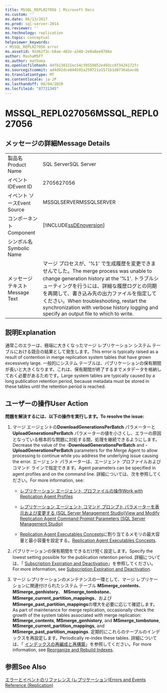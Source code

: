 ```yaml
---
title: MSSQL_REPL027056 | Microsoft Docs
ms.custom: ''
ms.date: 06/13/2017
ms.prod: sql-server-2014
ms.reviewer: ''
ms.technology: replication
ms.topic: conceptual
helpviewer_keywords:
- MSSQL_REPL027056 error
ms.assetid: 92d62f3c-b8ae-482e-a348-2e9a8ee9786e
author: MashaMSFT
ms.author: mathoma
ms.openlocfilehash: 44fb130321ec54c39559d52e493cc8f3424172fc
ms.sourcegitcommit: ad4d92dce894592a259721a1571b1d8736abacdb
ms.translationtype: MT
ms.contentlocale: ja-JP
ms.lasthandoff: 08/04/2020
ms.locfileid: "87721345"
---
```

# <a name="mssql_repl027056"></a><span data-ttu-id="a0091-102">MSSQL_REPL027056</span><span class="sxs-lookup"><span data-stu-id="a0091-102">MSSQL_REPL027056</span></span>
    
## <a name="message-details"></a><span data-ttu-id="a0091-103">メッセージの詳細</span><span class="sxs-lookup"><span data-stu-id="a0091-103">Message Details</span></span>  
  
|||  
|-|-|  
|<span data-ttu-id="a0091-104">製品名</span><span class="sxs-lookup"><span data-stu-id="a0091-104">Product Name</span></span>|<span data-ttu-id="a0091-105">SQL Server</span><span class="sxs-lookup"><span data-stu-id="a0091-105">SQL Server</span></span>|  
|<span data-ttu-id="a0091-106">イベント ID</span><span class="sxs-lookup"><span data-stu-id="a0091-106">Event ID</span></span>|<span data-ttu-id="a0091-107">27056</span><span class="sxs-lookup"><span data-stu-id="a0091-107">27056</span></span>|  
|<span data-ttu-id="a0091-108">イベント ソース</span><span class="sxs-lookup"><span data-stu-id="a0091-108">Event Source</span></span>|<span data-ttu-id="a0091-109">MSSQLSERVER</span><span class="sxs-lookup"><span data-stu-id="a0091-109">MSSQLSERVER</span></span>|  
|<span data-ttu-id="a0091-110">コンポーネント</span><span class="sxs-lookup"><span data-stu-id="a0091-110">Component</span></span>|[!INCLUDE[ssDEnoversion](../../includes/ssdenoversion-md.md)]|  
|<span data-ttu-id="a0091-111">シンボル名</span><span class="sxs-lookup"><span data-stu-id="a0091-111">Symbolic Name</span></span>||  
|<span data-ttu-id="a0091-112">メッセージ テキスト</span><span class="sxs-lookup"><span data-stu-id="a0091-112">Message Text</span></span>|<span data-ttu-id="a0091-113">マージ プロセスが、'%1' で生成履歴を変更できませんでした。</span><span class="sxs-lookup"><span data-stu-id="a0091-113">The merge process was unable to change generation history at the '%1'.</span></span> <span data-ttu-id="a0091-114">トラブルシューティングを行うには、詳細な履歴ログとの同期を再開して、書き込み先の出力ファイルを指定してください。</span><span class="sxs-lookup"><span data-stu-id="a0091-114">When troubleshooting, restart the synchronization with verbose history logging and specify an output file to which to write.</span></span>|  
  
## <a name="explanation"></a><span data-ttu-id="a0091-115">説明</span><span class="sxs-lookup"><span data-stu-id="a0091-115">Explanation</span></span>  
 <span data-ttu-id="a0091-116">通常このエラーは、極端に大きくなったマージ レプリケーション システム テーブルにおける競合の結果として発生します。</span><span class="sxs-lookup"><span data-stu-id="a0091-116">This error is typically raised as a result of contention in merge replication system tables that have grown excessively large.</span></span> <span data-ttu-id="a0091-117">一般的にシステム テーブルは、パブリケーションの保有期間が長いと大きくなります。これは、保有期間が終了するまでメタデータを格納しておく必要があるためです。</span><span class="sxs-lookup"><span data-stu-id="a0091-117">Large system tables are typically caused by a long publication retention period, because metadata must be stored in these tables until the retention period is reached.</span></span>  
  
## <a name="user-action"></a><span data-ttu-id="a0091-118">ユーザーの操作</span><span class="sxs-lookup"><span data-stu-id="a0091-118">User Action</span></span>  
 <span data-ttu-id="a0091-119">**問題を解決するには、以下の操作を実行します。**</span><span class="sxs-lookup"><span data-stu-id="a0091-119">**To resolve the issue:**</span></span>  
  
1.  <span data-ttu-id="a0091-120">マージ エージェントの**DownloadGenerationsPerBatch** パラメーターと **UploadGenerationsPerBatch** パラメーターの値を小さくし、エラーの原因となっている根本的な問題に対処する間、処理を継続できるようにします。</span><span class="sxs-lookup"><span data-stu-id="a0091-120">Decrease the value of the -**DownloadGenerationsPerBatch** and **-UploadGenerationsPerBatch** parameters for the Merge Agent to allow processing to continue while you address the underlying issue causing the error.</span></span> <span data-ttu-id="a0091-121">エージェント パラメーターは、エージェント プロファイルおよびコマンド ラインで指定できます。</span><span class="sxs-lookup"><span data-stu-id="a0091-121">Agent parameters can be specified in agent profiles and on the command line.</span></span> <span data-ttu-id="a0091-122">詳細については、次を参照してください。</span><span class="sxs-lookup"><span data-stu-id="a0091-122">For more information, see:</span></span>  
  
    -   [<span data-ttu-id="a0091-123">レプリケーション エージェント プロファイルの操作</span><span class="sxs-lookup"><span data-stu-id="a0091-123">Work with Replication Agent Profiles</span></span>](agents/replication-agent-profiles.md)  
  
    -   [<span data-ttu-id="a0091-124">レプリケーション エージェント コマンド プロンプト パラメーターを表示および変更する &#40;SQL Server Management Studio&#41;</span><span class="sxs-lookup"><span data-stu-id="a0091-124">View and Modify Replication Agent Command Prompt Parameters &#40;SQL Server Management Studio&#41;</span></span>](agents/view-and-modify-replication-agent-command-prompt-parameters.md)  
  
    -   <span data-ttu-id="a0091-125">[Replication Agent Executables Concepts](concepts/replication-agent-executables-concepts.md)に割り当てるメモリの最大容量と最小容量を設定する。</span><span class="sxs-lookup"><span data-stu-id="a0091-125">[Replication Agent Executables Concepts](concepts/replication-agent-executables-concepts.md).</span></span>  
  
2.  <span data-ttu-id="a0091-126">パブリケーションの保有期間をできるだけ短く設定します。</span><span class="sxs-lookup"><span data-stu-id="a0091-126">Specify the lowest setting possible for the publication retention period.</span></span> <span data-ttu-id="a0091-127">詳細については、「 [Subscription Expiration and Deactivation](subscription-expiration-and-deactivation.md)」を参照してください。</span><span class="sxs-lookup"><span data-stu-id="a0091-127">For more information, see [Subscription Expiration and Deactivation](subscription-expiration-and-deactivation.md).</span></span>  
  
3.  <span data-ttu-id="a0091-128">マージ レプリケーションのメンテナンスの一環として、マージ レプリケーションに関連付けられたシステム テーブル **MSmerge_contents**、 **MSmerge_genhistory**、 **MSmerge_tombstone**、 **MSmerge_current_partition_mappings**、および **MSmerge_past_partition_mappings**の増大を必要に応じて確認します。</span><span class="sxs-lookup"><span data-stu-id="a0091-128">As part of maintenance for merge replication, occasionally check the growth of the system tables associated with merge replication: **MSmerge_contents**, **MSmerge_genhistory**, and **MSmerge_tombstone**, **MSmerge_current_partition_mappings**, and **MSmerge_past_partition_mappings**.</span></span> <span data-ttu-id="a0091-129">定期的にこれらのテーブルのインデックスを再設定します。</span><span class="sxs-lookup"><span data-stu-id="a0091-129">Periodically re-index these tables.</span></span> <span data-ttu-id="a0091-130">詳細については、「 [インデックスの再編成と再構築](../indexes/indexes.md)」を参照してください。</span><span class="sxs-lookup"><span data-stu-id="a0091-130">For more information, see [Reorganize and Rebuild Indexes](../indexes/indexes.md).</span></span>  
  
## <a name="see-also"></a><span data-ttu-id="a0091-131">参照</span><span class="sxs-lookup"><span data-stu-id="a0091-131">See Also</span></span>  
 [<span data-ttu-id="a0091-132">エラーとイベントのリファレンス &#40;レプリケーション&#41;</span><span class="sxs-lookup"><span data-stu-id="a0091-132">Errors and Events Reference &#40;Replication&#41;</span></span>](errors-and-events-reference-replication.md)  
  
  
